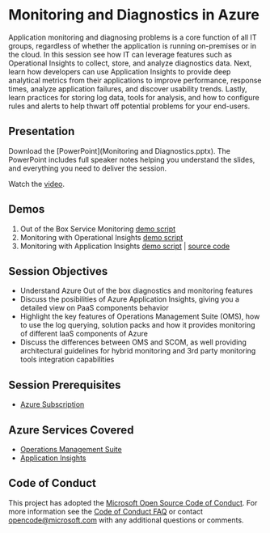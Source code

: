 # Monitoring and Diagnostics in Azure
Application monitoring and diagnosing problems is a core function of all IT groups, regardless of whether the application is running on-premises or in the cloud.  In this session see how IT can leverage features such as Operational Insights to collect, store, and analyze diagnostics data.  Next, learn how developers can use Application Insights to provide deep analytical metrics from their applications to improve performance, response times, analyze application failures, and discover usability trends.  Lastly, learn practices for storing log data, tools for analysis, and how to configure rules and alerts to help thwart off potential problems for your end-users.

## Presentation
Download the [PowerPoint](Monitoring and Diagnostics.pptx).
The PowerPoint includes full speaker notes helping you understand the slides, and everything you need to deliver the session.

Watch the [video](https://gsiazurecoecontent.blob.core.windows.net/monitoring-and-diagnostics/todo.mp4).

## Demos
1. Out of the Box Service Monitoring [demo script](Demos/1_OOTB)
2. Monitoring with Operational Insights [demo script](Demos/2_OMS)
3. Monitoring with Application Insights [demo script](Demos/3_App_Insights) | [source code](Demos/3_App_Insights/Code/AppInsightsDemoGSI) 

## Session Objectives
* Understand Azure Out of the box diagnostics and monitoring features
* Discuss the posibilities of Azure Application Insights, giving you a detailed view on PaaS components behavior
* Highlight the key features of Operations Management Suite (OMS), how to use the log querying, solution packs and how it provides monitoring of different IaaS components of Azure 
* Discuss the differences between OMS and SCOM, as well providing architectural guidelines for hybrid monitoring and 3rd party monitoring tools integration capabilities

## Session Prerequisites
* [Azure Subscription](https://github.com/GSIAzureCOE/Designing-and-Managing-Azure-Subscriptions)

## Azure Services Covered
* [Operations Management Suite](https://azure.microsoft.com/en-us/documentation/suites/operations-management-suite/)
* [Application Insights](https://azure.microsoft.com/en-us/documentation/services/application-insights/)

## Code of Conduct
This project has adopted the [Microsoft Open Source Code of Conduct](https://opensource.microsoft.com/codeofconduct/). For more information see the [Code of Conduct FAQ](https://opensource.microsoft.com/codeofconduct/faq/) or contact [opencode@microsoft.com](mailto:opencode@microsoft.com) with any additional questions or comments.
